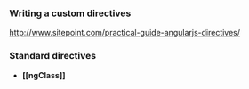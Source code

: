 ### Writing a custom directives

http://www.sitepoint.com/practical-guide-angularjs-directives/


### Standard directives 

* **[[ngClass]]**     
